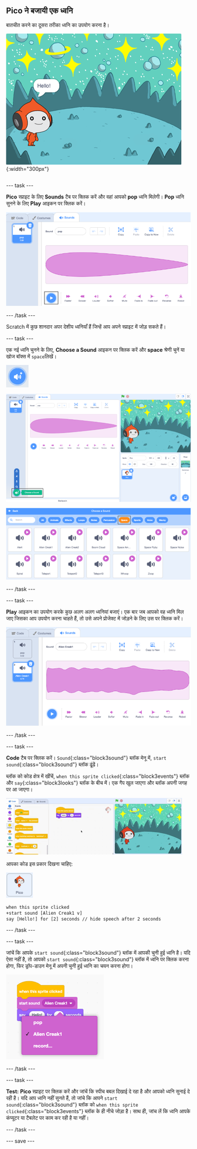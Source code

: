 ## Pico ने बजायी एक ध्वनि

<div style="display: flex; flex-wrap: wrap">
<div style="flex-basis: 200px; flex-grow: 1; margin-right: 15px;">
बातचीत करने का दूसरा तरीका ध्वनि का उपयोग करना है।
</div>
<div>

![Pico स्प्राइट बोले, "हेलो" (Hello)!](images/pico-step2.png){:width="300px"}

</div>
</div>

--- task ---

**Pico** स्प्राइट के लिए **Sounds** टैब पर क्लिक करें और वहां आपको **pop** ध्वनि मिलेगी। **Pop** ध्वनि सुनने के लिए **Play** आइकन पर क्लिक करें।

![ध्वनि टैब में पॉप ध्वनि बजाना।](images/pico-sound-play.png)

--- /task ---

Scratch में कुछ शानदार अपर देशीय ध्वनियाँ हैं जिन्हें आप अपने स्प्राइट में जोड़ सकते हैं।

--- task ---

एक नई ध्वनि चुनने के लिए, **Choose a Sound** आइकन पर क्लिक करें और **space** श्रेणी चुनें या खोज बॉक्स में `space`लिखें।

!['Choose a Sound' आइकॉन](images/sound-button.png)

![Scratch एडिटर जिसमें 'Choose a Sound' हाइलाइट किया गया है।](images/pico-choose-sound.png)

![साउंड लाइब्रेरी में 'स्पेस (Space)' श्रेणी।](images/pico-space-category.png)

--- /task ---

--- task ---

**Play** आइकन का उपयोग करके कुछ अलग अलग ध्वनियां बजाएं। एक बार जब आपको वह ध्वनि मिल जाए जिसका आप उपयोग करना चाहते हैं, तो उसे अपने प्रोजेक्ट में जोड़ने के लिए उस पर क्लिक करें।

![साउंड्स टैब में पॉप ध्वनि के नीचे दिखाई गई एक उदाहरण ध्वनि (एलियन क्रेक 1 साउंड)।](images/pico-inserted-sound.png)

--- /task ---

--- task ---

**Code** टैब पर क्लिक करें। `Sound`{:class="block3sound"} ब्लॉक मेनू में, `start sound`{:class="block3sound"} ब्लॉक ढूंढें।

ब्लॉक को कोड क्षेत्र में खींचें, `when this sprite clicked`{:class="block3events"} ब्लॉक और `say`{:class="block3looks"} ब्लॉक के बीच में। एक गैप खुल जाएगा और ब्लॉक अपनी जगह पर आ जाएगा।

![दो ब्लॉकस के बीच 'स्टार्ट साउंड (start sound)' ब्लॉक जोड़ा जा रहा है।](images/pico-insert-block.gif)

आपका कोड इस प्रकार दिखना चाहिए:

![Pico स्प्राइट।](images/pico-sprite.png)

```blocks3
when this sprite clicked
+start sound [Alien Creak1 v] 
say [Hello!] for [2] seconds // hide speech after 2 seconds
```

--- /task ---

--- task ---

जांचें कि आपके `start sound`{:class="block3sound"} ब्लॉक में आपकी चुनी हुई ध्वनि है। यदि ऐसा नहीं है, तो आपको `start sound`{:class="block3sound"} ब्लॉक में ध्वनि पर क्लिक करना होगा, फिर ड्रॉप-डाउन मेनू में अपनी चुनी हुई ध्वनि का चयन करना होगा।

!['स्टार्ट साउंड (start sound)' ब्लॉक के भीतर ड्रॉप-डाउन मेनू में एलियन क्रेक1 साउंड पर क्लिक करना।](images/pico-sound-menu.png)

--- /task ---

--- task ---

**Test:** **Pico** स्प्राइट पर क्लिक करें और जांचें कि स्पीच बबल दिखाई दे रहा है और आपको ध्वनि सुनाई दे रही है। यदि आप ध्वनि नहीं सुनते हैं, तो जांचे कि आपने `start sound`{:class="block3sound"} ब्लॉक को `when this sprite clicked`{:class="block3events"} ब्लॉक के ही नीचे जोड़ा है। साथ ही, जांच लें कि ध्वनि आपके कंप्यूटर या टैबलेट पर काम कर रही है या नहीं।

--- /task ---

--- save ---

